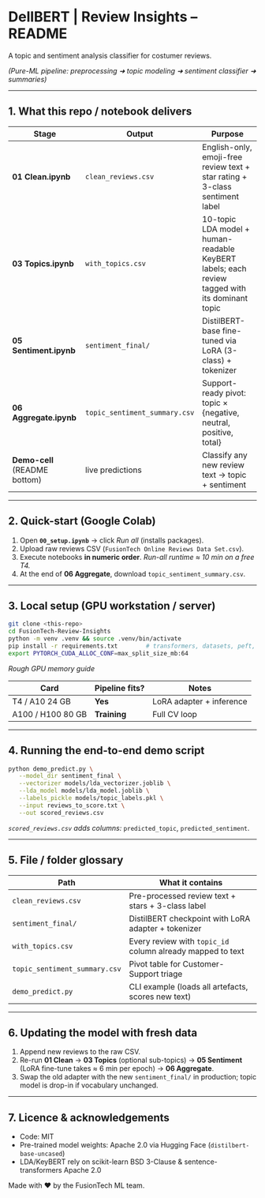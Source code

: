 # DellBERT | Review Insights – README
A topic and sentiment analysis classifier for costumer reviews.

*(Pure-ML pipeline: preprocessing ➜ topic modeling ➜ sentiment classifier ➜ summaries)*

---

## 1. What this repo / notebook delivers

| Stage                         | Output                                                                               | Purpose                                                                                        |
| ----------------------------- | ------------------------------------------------------------------------------------ | ---------------------------------------------------------------------------------------------- |
| **01 Clean.ipynb**            | `clean_reviews.csv`                                                                  | English-only, emoji-free review text + star rating + 3-class sentiment label                   |
| **03 Topics.ipynb**           | `with_topics.csv`                                                                    | 10-topic LDA model + human-readable KeyBERT labels; each review tagged with its dominant topic |
| **05 Sentiment.ipynb**        | `sentiment_final/`                                                                   | DistilBERT-base fine-tuned via LoRA (3-class) + tokenizer                                      |
| **06 Aggregate.ipynb**        | `topic_sentiment_summary.csv`                                                        | Support-ready pivot: topic × {negative, neutral, positive, total}                              |
| **Demo-cell** (README bottom) | live predictions                                                                     | Classify any new review text → topic + sentiment                                               |

---

## 2. Quick-start (Google Colab)

1. Open **`00_setup.ipynb`** → click *Run all* (installs packages).
2. Upload raw reviews CSV (`FusionTech Online Reviews Data Set.csv`).
3. Execute notebooks **in numeric order**.
   *Run-all runtime ≈ 10 min on a free T4.*
4. At the end of **06 Aggregate**, download `topic_sentiment_summary.csv`.

---

## 3. Local setup (GPU workstation / server)

```bash
git clone <this-repo>
cd FusionTech-Review-Insights
python -m venv .venv && source .venv/bin/activate
pip install -r requirements.txt        # transformers, datasets, peft, scikit-learn, keybert …
export PYTORCH_CUDA_ALLOC_CONF=max_split_size_mb:64
```

*Rough GPU memory guide*

| Card              | Pipeline fits? | Notes                    |
| ----------------- | -------------- | ------------------------ |
| T4 / A10 24 GB    | **Yes**        | LoRA adapter + inference |
| A100 / H100 80 GB | **Training**   | Full CV loop             |

---

## 4. Running the end-to-end demo script

```bash
python demo_predict.py \
   --model_dir sentiment_final \
   --vectorizer models/lda_vectorizer.joblib \
   --lda_model models/lda_model.joblib \
   --labels_pickle models/topic_labels.pkl \
   --input reviews_to_score.txt \
   --out scored_reviews.csv
```

*`scored_reviews.csv` adds columns:* `predicted_topic`, `predicted_sentiment`.

---

## 5. File / folder glossary

| Path                           | What it contains                                           |
| ------------------------------ | ---------------------------------------------------------- |
| `clean_reviews.csv`            | Pre-processed review text + stars + 3-class label          |
| `sentiment_final/`             | DistilBERT checkpoint with LoRA adapter + tokenizer        |
| `with_topics.csv`              | Every review with `topic_id` column already mapped to text |
| `topic_sentiment_summary.csv`  | Pivot table for Customer-Support triage                    |
| `demo_predict.py`              | CLI example (loads all artefacts, scores new text)         |

---

## 6. Updating the model with fresh data

1. Append new reviews to the raw CSV.
2. Re-run **01 Clean** → **03 Topics** (optional sub-topics) → **05 Sentiment** (LoRA fine-tune takes ≈ 6 min per epoch) → **06 Aggregate**.
3. Swap the old adapter with the new `sentiment_final/` in production; topic model is drop-in if vocabulary unchanged.

---

## 7. Licence & acknowledgements

* Code: MIT
* Pre-trained model weights: Apache 2.0 via Hugging Face (`distilbert-base-uncased`)
* LDA/KeyBERT rely on scikit-learn BSD 3-Clause & sentence-transformers Apache 2.0

Made with ♥ by the FusionTech ML team.
